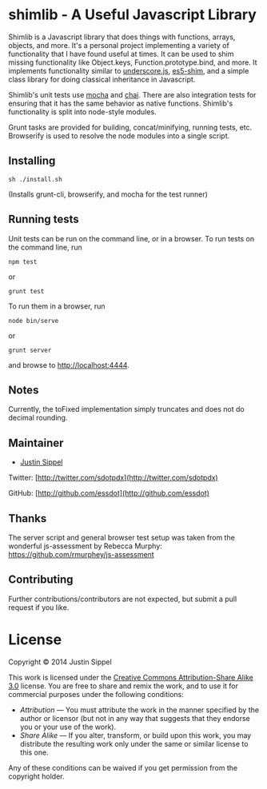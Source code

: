 # shimlib - A Useful Javascript Library

Shimlib is a Javascript library that does things with functions, arrays, objects, and more. It's a personal project implementing a variety of functionality that I have found useful at times. It can be used to shim missing functionality like Object.keys, Function.prototype.bind, and more.  It implements functionality similar to [underscore.js](http://underscorejs.org/), [es5-shim](https://github.com/es-shims/es5-shim), and a simple class library for doing classical inheritance in Javascript.

Shimlib's unit tests use [mocha](http://visionmedia.github.io/mocha/) and [chai](http://chaijs.com/). There are also integration tests for ensuring that it has the same behavior as native functions. Shimlib's functionality is split into node-style modules.

Grunt tasks are provided for building, concat/minifying, running tests, etc. Browserify is used to resolve the node modules into a single script.


## Installing

    sh ./install.sh

(Installs grunt-cli, browserify, and mocha for the test runner)

## Running tests

Unit tests can be run on the command line, or in a browser. To run tests on the command line, run 

    npm test 
or 

    grunt test

To run them in a browser, run 

    node bin/serve 
or 

    grunt server 
and browse to [http://localhost:4444](http://localhost:4444).

## Notes

Currently, the toFixed implementation simply truncates and does not do decimal rounding.

## Maintainer

* [Justin Sippel](mailto:justin@sippel.com) 

Twitter: [http://twitter.com/sdotpdx](http://twitter.com/sdotpdx)

GitHub: [http://github.com/essdot](http://github.com/essdot)


## Thanks

The server script and general browser test setup was taken from the wonderful js-assessment by Rebecca Murphy: https://github.com/rmurphey/js-assessment


## Contributing

Further contributions/contributors are not expected, but submit a pull request if you like.


# License

Copyright &copy; 2014 Justin Sippel

This work is licensed under the [Creative Commons Attribution-Share Alike 3.0](http://creativecommons.org/licenses/by-sa/3.0/)
license. You are free to share and remix the work, and to use it for commercial
purposes under the following conditions:

- *Attribution* — You must attribute the work in the manner specified by the
  author or licensor (but not in any way that suggests that they endorse you or
  your use of the work).
- *Share Alike* — If you alter, transform, or build upon this work, you may
  distribute the resulting work only under the same or similar license to this
  one.

Any of these conditions can be waived if you get permission from the copyright
holder.
